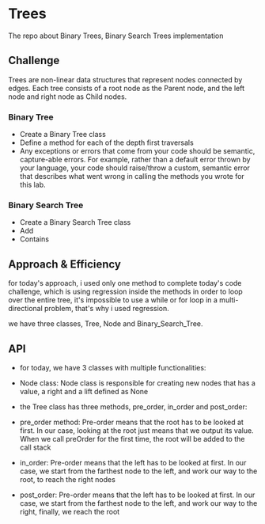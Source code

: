 
# Trees

The repo about  Binary Trees, Binary Search Trees implementation  

## Challenge

Trees are non-linear data structures that represent nodes connected by edges. Each tree consists of a root node as the Parent node, and the left node and right node as Child nodes.

### Binary Tree

+ Create a Binary Tree class
+ Define a method for each of the depth first traversals
+ Any exceptions or errors that come from your code should be semantic, capture-able errors. For example, rather than a default error thrown by your language, your code should raise/throw a custom, semantic error that describes what went wrong in calling the methods you wrote for this lab.

### Binary Search Tree

 + Create a Binary Search Tree class
 + Add
 + Contains

## Approach & Efficiency

for today's approach, i used only one method to complete today's code challenge, which is using regression inside the methods in order to loop over the entire tree, it's impossible to use a while or for loop in a multi-directional problem, that's why i used regression.

we have three classes, Tree, Node and Binary_Search_Tree.

## API

+ for today, we have 3 classes with multiple functionalities:

+ Node class: Node class is responsible for creating new nodes that has a value, a right and a lift defined as None

+ the Tree class has three methods, pre_order, in_order and post_order:

+ pre_order method: Pre-order means that the root has to be looked at first. In our case, looking at the root just means that we output its value. When we call preOrder for the first time, the root will be added to the call stack

+ in_order: Pre-order means that the left has to be looked at first. In our case, we start from the farthest node to the left, and work our way to the root, to reach the right nodes

+ post_order: Pre-order means that the left has to be looked at first. In our case, we start from the farthest node to the left, and work our way to the right, finally, we reach the root